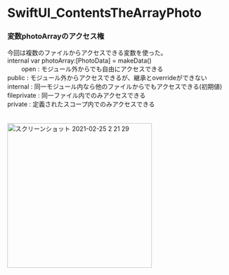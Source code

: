 # SwiftUI_ContentsTheArrayPhoto


### 変数photoArrayのアクセス権<br>
今回は複数のファイルからアクセスできる変数を使った。<br>
internal var photoArray:[PhotoData] = makeData()<br>　　
open        : モジュール外からでも自由にアクセスできる<br>
public      : モジュール外からアクセスできるが、継承とoverrideができない<br>
internal    : 同一モジュール内なら他のファイルからでもアクセスできる(初期値)<br>
fileprivate : 同一ファイル内でのみアクセスできる<br>
private     : 定義されたスコープ内でのみアクセスできる<br>　　

<img width="329" alt="スクリーンショット 2021-02-25 2 21 29" src="https://user-images.githubusercontent.com/9380171/109039516-38240980-7710-11eb-81ec-9a41e8125e85.png">
